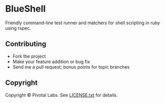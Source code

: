 # BlueShell

Friendly command-line test runner and matchers for shell scripting in ruby using rspec.

Contributing
------------
* Fork the project
* Make your feature addition or bug fix
* Send me a pull request; bonus points for topic branches

Copyright
---------
Copyright &copy; Pivotal Labs. See [LICENSE.txt](https://raw.github.com/pivotal/blue_shell/master/LICENSE) for details.
